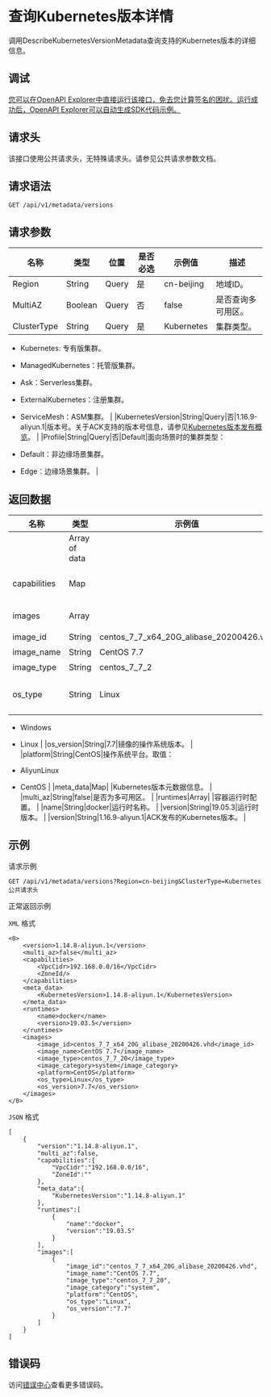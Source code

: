 # 查询Kubernetes版本详情

调用DescribeKubernetesVersionMetadata查询支持的Kubernetes版本的详细信息。

## 调试

[您可以在OpenAPI Explorer中直接运行该接口，免去您计算签名的困扰。运行成功后，OpenAPI Explorer可以自动生成SDK代码示例。](https://api.aliyun.com/#product=CS&api=DescribeKubernetesVersionMetadata&type=ROA&version=2015-12-15)

## 请求头

该接口使用公共请求头，无特殊请求头。请参见公共请求参数文档。

## 请求语法

```
GET /api/v1/metadata/versions 
```

## 请求参数

|名称|类型|位置|是否必选|示例值|描述|
|--|--|--|----|---|--|
|Region|String|Query|是|cn-beijing|地域ID。 |
|MultiAZ|Boolean|Query|否|false|是否查询多可用区。 |
|ClusterType|String|Query|是|Kubernetes|集群类型。

 -   Kubernetes: 专有版集群。
-   ManagedKubernetes：托管版集群。
-   Ask：Serverless集群。
-   ExternalKubernetes：注册集群。
-   ServiceMesh：ASM集群。 |
|KubernetesVersion|String|Query|否|1.16.9-aliyun.1|版本号。关于ACK支持的版本号信息，请参见[Kubernetes版本发布概览](~~185269~~)。 |
|Profile|String|Query|否|Default|面向场景时的集群类型：

 -   Default：非边缘场景集群。
-   Edge：边缘场景集群。 |

## 返回数据

|名称|类型|示例值|描述|
|--|--|---|--|
| |Array of data| |版本详情列表。 |
|capabilities|Map| |Kubernetes版本功能特性。 |
|images|Array| |系统镜像列表。 |
|image\_id|String|centos\_7\_7\_x64\_20G\_alibase\_20200426.vhd|镜像ID。 |
|image\_name|String|CentOS 7.7|镜像名称。 |
|image\_type|String|centos\_7\_7\_2|镜像类型。 |
|os\_type|String|Linux|镜像的操作系统类型。取值范围：

 -   Windows
-   Linux |
|os\_version|String|7.7|镜像的操作系统版本。 |
|platform|String|CentOS|操作系统平台。取值：

 -   AliyunLinux
-   CentOS |
|meta\_data|Map| |Kubernetes版本元数据信息。 |
|multi\_az|String|false|是否为多可用区。 |
|runtimes|Array| |容器运行时配置。 |
|name|String|docker|运行时名称。 |
|version|String|19.05.3|运行时版本。 |
|version|String|1.16.9-aliyun.1|ACK发布的Kubernetes版本。 |

## 示例

请求示例

```
GET /api/v1/metadata/versions?Region=cn-beijing&ClusterType=Kubernetes
公共请求头
```

正常返回示例

`XML` 格式

```
<0>
    <version>1.14.8-aliyun.1</version>
    <multi_az>false</multi_az>
    <capabilities>
        <VpcCidr>192.168.0.0/16</VpcCidr>
        <ZoneId/>
    </capabilities>
    <meta_data>
        <KubernetesVersion>1.14.8-aliyun.1</KubernetesVersion>
    </meta_data>
    <runtimes>
        <name>docker</name>
        <version>19.03.5</version>
    </runtimes>
    <images>
        <image_id>centos_7_7_x64_20G_alibase_20200426.vhd</image_id>
        <image_name>CentOS 7.7</image_name>
        <image_type>centos_7_7_20</image_type>
        <image_category>system</image_category>
        <platform>CentOS</platform>
        <os_type>Linux</os_type>
        <os_version>7.7</os_version>
    </images>
</0>
```

`JSON` 格式

```
[
    {
        "version":"1.14.8-aliyun.1",
        "multi_az":false,
        "capabilities":{
            "VpcCidr":"192.168.0.0/16",
            "ZoneId":""
        },
        "meta_data":{
            "KubernetesVersion":"1.14.8-aliyun.1"
        },
        "runtimes":[
            {
                "name":"docker",
                "version":"19.03.5"
            }
        ],
        "images":[
            {
                "image_id":"centos_7_7_x64_20G_alibase_20200426.vhd",
                "image_name":"CentOS 7.7",
                "image_type":"centos_7_7_20",
                "image_category":"system",
                "platform":"CentOS",
                "os_type":"Linux",
                "os_version":"7.7"
            }
        ]
    }
]
```

## 错误码

访问[错误中心](https://error-center.alibabacloud.com/status/product/CS)查看更多错误码。

